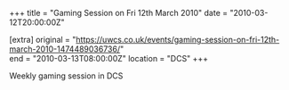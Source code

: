 +++
title = "Gaming Session on Fri 12th March 2010"
date = "2010-03-12T20:00:00Z"

[extra]
original = "https://uwcs.co.uk/events/gaming-session-on-fri-12th-march-2010-1474489036736/"    
end = "2010-03-13T08:00:00Z"
location = "DCS"
+++

Weekly gaming session in DCS


